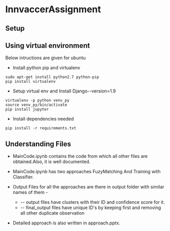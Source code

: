 # InnvaccerAssignment

## Setup ##
## Using virtual environment ##
Below intructions are given for ubuntu
* Install python pip and virtualenv

```
sudo apt-get install python2.7 python-pip
pip install virtualenv
```
* Setup virtual env and Install Django--version=1.9

```
virtualenv -p python venv_py
source venv_py/bin/activate
pip install jupyter
```
* Install dependencies needed

```
pip install -r requirements.txt
```

## Understanding Files ##

* MainCode.ipynb contains the code from which all other files are obtained.Also, it is well documented.

* MainCode.ipynb has two approaches FuzyMatching And Training with Classifier.

* Output Files for all the approaches are there in output folder with similar names of them - 
  * -- output files have clusters with their ID and confidence score for it.
  * -- final_output files have unique ID's by keeping first and removing all other duplicate observation

* Detailed approach is also written in approach.pptx.
